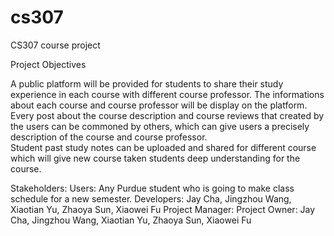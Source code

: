 # cs307

CS307 course project

Project Objectives

A public platform will be provided for students to share their study experience in each course with different course professor. 
The informations about each course and course professor will be display on the platform.
Every post about the course description and course reviews that created by the users can be commoned by others, which can give users a precisely description of the course and course professor.  
Student past study notes can be uploaded and shared for different course which will give new course taken students deep understanding for the course. 

Stakeholders:
Users: Any Purdue student who is  going to make class schedule for a new semester.
Developers: Jay Cha, Jingzhou Wang, Xiaotian Yu, Zhaoya Sun, Xiaowei Fu
Project Manager: 
Project Owner: Jay Cha, Jingzhou Wang, Xiaotian Yu, Zhaoya Sun, Xiaowei Fu
